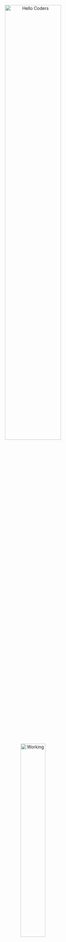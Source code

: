 <!-- ============================================================= -->
<!--                         Ahmed Al-Zuhairi                      -->
<!--                Personalised GitHub profile README            -->
<!-- ============================================================= -->

<div align="center" width="50">

<!-- Title / header  -->
<img src="https://github.com/SP-XD/SP-XD/blob/main/images/hellocoders_rounded.gif?raw=true"
     alt="Hello Coders"
     width="60%" />

<br/>

<img src="https://github.com/SP-XD/SP-XD/blob/main/images/dev-working_rounded.gif?raw=true"
     alt="Working"
     width="40%" />

<!-- ———— Now playing (optional) ———— -->
<!--
<details>
  <summary><strong>Busy coding & vibing to&nbsp;🎧</strong></summary>

  [![Spotify](https://spotify-readme.sp-xd.vercel.app/api/spotify)](https://open.spotify.com/)  
</details>
-->

<!-- Profile counters -->
![Profile views](https://komarev.com/ghpvc/?username=AhmedAlZuhairi&style=flat&color=orange&label=PROFILE+VIEWS)
![Hits](https://hits.seeyoufarm.com/api/count/incr/badge.svg?url=https%3A%2F%2Fgithub.com%2FAhmedAlZuhairi&count_bg=%2379C83D&title_bg=%23555555&icon=github.svg&icon_color=%23FFFFFF&title=HITS&edge_flat=false)

<!-- Social badge (replace/duplicate as needed) -->
[![telegram badge](https://img.shields.io/badge/@AhmedAlZuhairi-grey?style=flat&logo=telegram)](https://t.me/your_handle)
</div>

<hr/>

<!-- ============================================================= -->
<!--                       Tools I use                             -->
<!-- ============================================================= -->

![Tools I use](https://img.shields.io/badge/-🚀%20Tools%20I%20use-orange)
![semicolon](https://img.shields.io/badge/-%3A-orange)

<!-- Languages -->
![HTML5](https://img.shields.io/badge/HTML5-E34F26?style=flat&logo=html5&logoColor=white)
![CSS3](https://img.shields.io/badge/CSS3-1572B6?style=flat&logo=css3&logoColor=white)
![JavaScript](https://img.shields.io/badge/JavaScript-F7DF1E?style=flat&logo=javascript&logoColor=black)
![C++](https://img.shields.io/badge/C++-00599C?style=flat&logo=c%2B%2B&logoColor=white)
![React](https://img.shields.io/badge/React-20232a?style=flat&logo=react&logoColor=61DAFB)

<!-- Editor / tooling -->
![VS Code](https://img.shields.io/badge/VS%20Code-0078D4?style=flat&logo=visual%20studio%20code&logoColor=white)
![Git](https://img.shields.io/badge/Git-E44C30?style=flat&logo=git&logoColor=white)
![GNU/Linux](https://img.shields.io/badge/Linux-FCC624?style=flat&logo=linux&logoColor=black)

```cpp
// tools_I_use organised in C++ style

struct AboutMe {
    const std::set<std::string> programmingLanguages {
        "HTML", "CSS", "JavaScript", "C++", "ReactJS"
    };
    const std::set<std::string> editors { "VS Code" };
    const std::set<std::string> platforms { "GNU/Linux", "Windows" };
};
